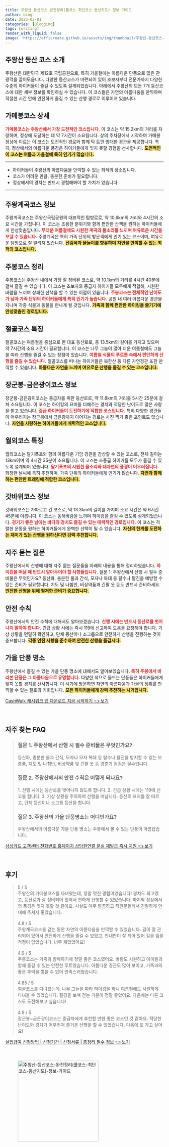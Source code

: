 ```yaml
---
title: 주왕산 등산코스 완전정리(풀코스 최단코스 등산지도) 정보 가이드
author: bing
date: 2025-02-01
categories: [Blogging]
tags: [writing]
render_with_liquid: false
image: 'https://afficreate.github.io/assets/img/thumbnail/주왕산-등산코스-완전정리(풀코스-최단코스-등산지도)-정보-가이드.webp'
---
```



<h2 id='주왕산_등산_코스_소개'>주왕산 등산 코스 소개</h2>

<p>주왕산은 대한민국 제12호 국립공원으로, 특히 가을철에는 아름다운 단풍으로 많은 관광객을 끌어모읍니다. 다양한 등산코스가 마련되어 있어 초보자부터 전문가까지 다양한 수준의 하이커들이 즐길 수 있도록 설계되었습니다. 아래에서 주왕산의 모든 7개 등산코스에 대한 세부 정보를 확인하실 수 있습니다. 이 코스들은 자연의 아름다움을 만끽하며 적절한 시간 안에 안전하게 즐길 수 있는 산행 경로로 이루어져 있습니다.</p>

<h2 id='가메봉코스_상세'>가메봉코스 상세</h2>

<p><b><span style="color: #ee2323;">가메봉코스는 주왕산에서 가장 도전적인 코스입니다.</span></b> 이 코스는 약 15.2km의 거리를 자랑하며, 정상에 도달하는 데 약 7시간이 소요됩니다. 상의 주차장에서 시작하여 가메봉 정상에 이르는 이 코스는 도전적인 경로와 함께 탁 트인 방대한 경관을 제공합니다. 특히, 정상에서의 아름다운 풍경은 하이커들에게 잊지 못할 경험을 선사합니다. <b><span style="background-color: #ffe066;">도전적인 이 코스는 여름과 가을철에 특히 인기가 많습니다.</span></b></p>

<hr />

<ul>
    <li>하이커들이 주왕산의 아름다움을 만끽할 수 있는 최적의 장소입니다.</li>
    <li>코스가 어려운 만큼, 충분한 준비가 필요합니다.</li>
    <li>정상에서의 경치는 반드시 경험해봐야 할 가치가 있습니다.</li>
</ul>

<hr />

<h2 id='주왕계곡코스_정보'>주왕계곡코스 정보</h2>

<p>주왕계곡코스는 주왕산국립공원의 대표적인 탐방로로, 약 10.6km의 거리와 4시간의 소요 시간을 가집니다. 이 코스는 조용한 분위기와 함께 편안한 산책을 원하는 하이커들에게 안성맞춤입니다. <b><span style="color: #ee2323;">무더운 여름철에도 시원한 계곡의 물소리를 느끼며 여유로운 시간을 보낼 수 있습니다.</span></b> 주왕계곡은 특히 가족 단위의 방문객에게 인기 있는 코스이며, 여유로운 탐방으로 잘 알려져 있습니다. <b><span style="background-color: #ffe066;">산림욕과 물놀이를 향유하며 자연을 만끽할 수 있는 최적의 코스입니다.</span></b></p>

<h2 id='주봉코스_정리'>주봉코스 정리</h2>

<p>주봉코스는 주왕산 내에서 가장 잘 정비된 코스로, 약 10.1km의 거리를 4시간 40분에 걸쳐 즐길 수 있습니다. 이 코스는 초보자와 중급자 하이커들 모두에게 적합해, 시원한 바람을 느끼며 상쾌한 산책을 할 수 있는 이점이 있습니다. <b><span style="color: #ee2323;">주봉코스는 전체적인 난이도가 낮아 가족 단위의 하이커들에게 특히 인기가 높습니다.</span></b> 공원 내 여러 아름다운 경관을 지나며 각종 식물과 동물을 만나게 될 것입니다. <b><span style="background-color: #ffe066;">가족과 함께 편안한 하이킹을 즐기기에 안성맞춤인 경로입니다.</span></b></p>

<h2 id='절골코스_특징'>절골코스 특징</h2>

<p>절골코스는 여름철을 중심으로 한 대표 등산로로, 총 13.5km의 길이를 가지고 있으며 약 7시간의 소요 시간이 필요합니다. 이 코스는 나무 그늘이 많아 더운 여름철에도 그늘을 따라 산행을 즐길 수 있는 장점이 있습니다. <b><span style="color: #ee2323;">여름철 식물의 푸르름 속에서 편안하게 산행을 즐길 수 있습니다.</span></b> 절골코스를 떠나는 하이커들은 북한산 등 다른 자연경관 또한 만끽할 수 있습니다. <b><span style="background-color: #ffe066;">아름다운 자연을 느끼며 여유로운 산행을 즐길 수 있는 코스입니다.</span></b></p>

<h2 id='장군봉_금은광이코스_정보'>장군봉-금은광이코스 정보</h2>

<p>장군봉-금은광이코스는 중급자를 위한 등산로로, 약 11.8km의 거리를 5시간 25분에 걸쳐 소요됩니다. 이 코스는 하이킹의 묘미를 더해주는 경치와 적당한 난이도로 많은 사랑을 받고 있습니다. <b><span style="color: #ee2323;">중급 하이커들이 도전하기에 적합한 코스입니다.</span></b> 특히 다양한 경관들이 어우러지는 장군봉에서 금은광까지 이어지는 경로는 사진 찍기 좋은 포인트도 많습니다. <b><span style="background-color: #ffe066;">자연을 사랑하는 하이커들에게 매력적인 코스입니다.</span></b></p>

<h2 id='월외코스_특징'>월외코스 특징</h2>

<p>월외코스는 달기폭포와 함께 아름다운 기암 경관을 감상할 수 있는 코스로, 전체 길이는 13km이며 약 4시간 35분이 소요됩니다. 이 코스는 초중급 하이커들 모두가 즐길 수 있도록 설계되어 있습니다. <b><span style="color: #ee2323;">달기폭포의 시원한 물소리와 대자연의 풍경이 어우러집니다.</span></b> 화창한 날씨에 특히 추천하며, 가족 단위의 하이커들에게 인기가 많습니다. <b><span style="background-color: #ffe066;">자연과 함께하는 편안한 트레킹에 적합한 코스입니다.</span></b></p>

<h2 id='갓바위코스_정보'>갓바위코스 정보</h2>

<p>갓바위코스는 가파르고 긴 코스로, 약 13.3km의 길이를 가지며 소요 시간은 약 6시간 45분에 이릅니다. 이 코스는 동해바람을 느끼며 하이킹을 즐길 수 있도록 설계되었습니다. <b><span style="color: #ee2323;">경기가 좋은 날에는 바다의 경치도 즐길 수 있는 매력적인 경로입니다.</span></b> 이 코스는 격렬한 운동을 원하는 하이커들에게 완벽한 선택이 될 수 있습니다. <b><span style="background-color: #ffe066;">자신의 한계를 도전하는 재미가 있는 산행을 원하신다면 강력 추천합니다.</span></b></p>

<h2 id='자주_묻는_질문'>자주 묻는 질문</h2>

<p>주왕산에서의 산행에 대해 자주 묻는 질문들을 아래의 내용을 통해 정리하였습니다. <b><span style="color: #ee2323;">하이킹을 떠날 때 반드시 알아두어야 할 사항들입니다.</span></b> 질문 1: 주왕산에서 산행 시 필수 준비물은 무엇인가요? 등산화, 충분한 물과 간식, 모자나 복대 등 탈수나 탈진을 예방할 수 있는 준비가 필요합니다. 지도 및 나침반, 비상약품과 긴팔 옷 등도 반드시 준비하세요. <b><span style="background-color: #ffe066;">안전한 산행을 위해 철저한 준비가 중요합니다.</span></b></p>

<h2 id='안전_수칙'>안전 수칙</h2>

<p>주왕산에서의 안전 수칙에 대해서도 알아보겠습니다. <b><span style="color: #ee2323;">산행 시에는 반드시 등산로를 벗어나지 말아야 합니다.</span></b> 긴급 상황 시에는 즉시 119에 신고하여 도움을 요청해야 합니다. 기상 상황을 면밀히 확인하고, 단체 등산이나 소그룹으로 안전하게 산행을 진행하는 것이 중요합니다. <b><span style="background-color: #ffe066;">각종 안전 사항을 준수하여 안전한 산행을 즐깁시다.</span></b></p>

<h2 id='가을_단풍_명소'>가을 단풍 명소</h2>

<p>주왕산에서 즐길 수 있는 가을 단풍 명소에 대해서도 알아보겠습니다. <b><span style="color: #ee2323;">특히 주봉에서 바라본 단풍은 그 아름다움으로 유명합니다.</span></b> 다양한 색으로 물드는 단풍들은 하이커들에게 잊지 못할 경치를 선사합니다. 이 시기에 방문하면 자연의 아름다움과 가을의 정취를 만끽할 수 있는 절호의 기회입니다. <b><span style="background-color: #ffe066;">모든 하이커들에게 강력 추천하는 시기입니다.</span></b></p>


<p><a class="click-button" title="CashWalk 캐시워크 앱 다운로드 지금 시작하기" href="https://afficreate.github.io/posts/CashWalk-%EC%BA%90%EC%8B%9C%EC%9B%8C%ED%81%AC-%EC%95%B1-%EB%8B%A4%EC%9A%B4%EB%A1%9C%EB%93%9C-%EC%A7%80%EA%B8%88-%EC%8B%9C%EC%9E%91%ED%95%98%EA%B8%B0/" rel="dofollow">CashWalk 캐시워크 앱 다운로드 지금 시작하기 👈 보기</a></p><br>
<h2 id='자주_찾는_FAQ'>자주 찾는 FAQ</h2>
<div itemscope="" itemtype="https://schema.org/FAQPage"> 
<blockquote> 
<div itemscope="" itemprop="mainEntity" itemtype="https://schema.org/Question"> 
<h3 itemprop="name">질문 1. 주왕산에서 산행 시 필수 준비물은 무엇인가요?</h3> 
<div itemscope="" itemprop="acceptedAnswer" itemtype="https://schema.org/Answer"> 
<span itemprop="text"> 
<p>등산화, 충분한 물과 간식, 모자나 모자 복대 등 탈수나 탈진을 방지할 수 있는 보충품, 지도 및 나침반, 비상약품 및 긴팔 옷 등 경춘기 점검은 필수입니다.</p> 
</span> 
</div> 
</div> 

<div itemscope="" itemprop="mainEntity" itemtype="https://schema.org/Question"> 
<h3 itemprop="name">질문 2. 주왕산에서의 안전 수칙은 어떻게 되나요?</h3> 
<div itemscope="" itemprop="acceptedAnswer" itemtype="https://schema.org/Answer"> 
<span itemprop="text"> 
<p>1. 산행 시에는 등산로를 벗어나지 않도록 합니다. 2. 긴급 상황 시에는 119에 신고를 합니다. 3. 기상 상황을 주의하여 산행을 떠납니다. 등산로 표지를 잘 따르고, 단체 등산이나 소그룹 등산을 합니다.</p> 
</span> 
</div> 
</div> 

<div itemscope="" itemprop="mainEntity" itemtype="https://schema.org/Question"> 
<h3 itemprop="name">질문 3. 주왕산의 가을 단풍명소는 어디인가요?</h3> 
<div itemscope="" itemprop="acceptedAnswer" itemtype="https://schema.org/Answer"> 
<span itemprop="text"> 
<p>주왕산에서의 아름다운 가을 단풍 명소는 주봉에서 볼 수 있는 단풍이 아름답습니다.</p> 
</span> 
</div> 
</div> 
</blockquote> 
</div>
<p><a class="click-button" title="삼성카드 고객센터 전화번호 홈페이지 상담원연결 분실 재발급 즉시 지원" href="https://afficreate.github.io/posts/%EC%82%BC%EC%84%B1%EC%B9%B4%EB%93%9C-%EA%B3%A0%EA%B0%9D%EC%84%BC%ED%84%B0-%EC%A0%84%ED%99%94%EB%B2%88%ED%98%B8-%ED%99%88%ED%8E%98%EC%9D%B4%EC%A7%80-%EC%83%81%EB%8B%B4%EC%9B%90%EC%97%B0%EA%B2%B0-%EB%B6%84%EC%8B%A4-%EC%9E%AC%EB%B0%9C%EA%B8%89-%EC%A6%89%EC%8B%9C-%EC%A7%80%EC%9B%90/" rel="dofollow">삼성카드 고객센터 전화번호 홈페이지 상담원연결 분실 재발급 즉시 지원 👈 보기</a></p><br>
<h2 id='후기'>후기</h2>
<div itemscope itemtype="https://schema.org/Product">
  <blockquote>
  <div itemprop="review" itemscope itemtype="https://schema.org/Review">
      <div itemprop="reviewRating" itemscope itemtype="https://schema.org/Rating"> <span itemprop="ratingValue">5</span> / <span itemprop="bestRating">5</span> </div>
      <span itemprop="reviewBody">주왕산의 가메봉코스를 다녀왔는데, 정말 멋진 경험이었습니다! 경치도 최고였고, 등산로가 잘 정비되어 있어서 편하게 산행할 수 있었습니다. 마지막 정상에서의 풍경은 잊지 못할 것 같아요. 시설도 아주 깔끔하고 직원분들께서 친절하게 안내해 주셔서 좋았습니다.</span>
  </div>
  <br>
  <div itemprop="review" itemscope itemtype="https://schema.org/Review">
      <div itemprop="reviewRating" itemscope itemtype="https://schema.org/Rating"> <span itemprop="ratingValue">4.8</span> / <span itemprop="bestRating">5</span> </div>
      <span itemprop="reviewBody">주왕계곡코스를 걷는 동안 자연의 아름다움을 만끽할 수 있었습니다. 길이 잘 관리되어 있어서 안전하게 산행을 즐길 수 있었고, 안내판이 잘 되어 있어 길을 잃을 걱정이 없었습니다. 너무 재밌었어요!</span>
  </div>
  <br>
  <div itemprop="review" itemscope itemtype="https://schema.org/Review">
      <div itemprop="reviewRating" itemscope itemtype="https://schema.org/Rating"> <span itemprop="ratingValue">4.9</span> / <span itemprop="bestRating">5</span> </div>
      <span itemprop="reviewBody">주봉코스는 가족과 함께하기에 정말 좋은 코스였어요. 바람도 시원하고 아이들과 함께 즐길 수 있는 안전한 루트였습니다. 아름다운 경관도 많이 보이고, 가족과의 좋은 추억을 쌓을 수 있어 만족스러웠습니다.</span>
  </div>
  <br>
  <div itemprop="review" itemscope itemtype="https://schema.org/Review">
      <div itemprop="reviewRating" itemscope itemtype="https://schema.org/Rating"> <span itemprop="ratingValue">4.85</span> / <span itemprop="bestRating">5</span> </div>
      <span itemprop="reviewBody">절골코스를 다녀왔는데, 나무 그늘을 따라 하이킹을 하니 여름철에도 시원하게 다녀올 수 있었습니다. 절경을 보며 걷는 기분이 정말 좋았어요. 다음에는 다른 코스도 도전해보고 싶습니다!</span>
  </div>
  <br>
  <div itemprop="review" itemscope itemtype="https://schema.org/Review">
      <div itemprop="reviewRating" itemscope itemtype="https://schema.org/Rating"> <span itemprop="ratingValue">4.9</span> / <span itemprop="bestRating">5</span> </div>
      <span itemprop="reviewBody">장군봉~금은광이코스는 중급자에게 추천할 만한 좋은 코스인 것 같아요. 적당한 난이도와 경치가 어우러져 즐거운 산행을 할 수 있었습니다. 다음에 또 가고 싶어요!</span>
  </div>
  </blockquote>
</div>
<p><a class="click-button" title="실업급여 신청방법 | 신청기간 | 신청서류 | 총정리 필수 정보" href="https://afficreate.github.io/posts/%EC%8B%A4%EC%97%85%EA%B8%89%EC%97%AC-%EC%8B%A0%EC%B2%AD%EB%B0%A9%EB%B2%95-%EC%8B%A0%EC%B2%AD%EA%B8%B0%EA%B0%84-%EC%8B%A0%EC%B2%AD%EC%84%9C%EB%A5%98-%EC%B4%9D%EC%A0%95%EB%A6%AC-%ED%95%84%EC%88%98-%EC%A0%95%EB%B3%B4/" rel="dofollow">실업급여 신청방법 | 신청기간 | 신청서류 | 총정리 필수 정보 👈 보기</a></p><br>
<figure class="image"><img src="https://afficreate.github.io/assets/img/thumbnail/주왕산-등산코스-완전정리(풀코스-최단코스-등산지도)-정보-가이드.webp" alt="주왕산-등산코스-완전정리(풀코스-최단코스-등산지도)-정보-가이드" width="256" height="256"></figure>